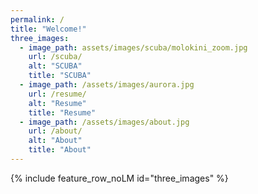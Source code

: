 ```yaml
---
permalink: /
title: "Welcome!"
three_images:
  - image_path: assets/images/scuba/molokini_zoom.jpg
    url: /scuba/
    alt: "SCUBA"
    title: "SCUBA"
  - image_path: /assets/images/aurora.jpg
    url: /resume/
    alt: "Resume"
    title: "Resume"
  - image_path: /assets/images/about.jpg
    url: /about/
    alt: "About"
    title: "About"
---
```


{% include feature_row_noLM id="three_images" %}
